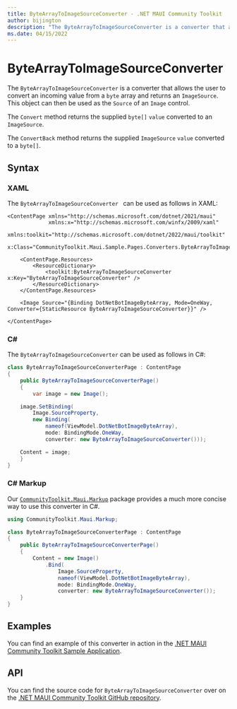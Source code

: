 ```yaml
---
title: ByteArrayToImageSourceConverter - .NET MAUI Community Toolkit
author: bijington
description: "The ByteArrayToImageSourceConverter is a converter that allows the user to convert an incoming value from a byte array and returns an ImageSource."
ms.date: 04/15/2022
---
```


# ByteArrayToImageSourceConverter

The `ByteArrayToImageSourceConverter` is a converter that allows the user to convert an incoming value from a `byte` array and returns an `ImageSource`. This object can then be used as the `Source` of an `Image` control.

The `Convert` method returns the supplied `byte[]` `value` converted to an `ImageSource`.

The `ConvertBack` method returns the supplied `ImageSource` `value` converted to a `byte[]`.

## Syntax

### XAML

The `ByteArrayToImageSourceConverter ` can be used as follows in XAML:

```xaml
<ContentPage xmlns="http://schemas.microsoft.com/dotnet/2021/maui"
             xmlns:x="http://schemas.microsoft.com/winfx/2009/xaml"
             xmlns:toolkit="http://schemas.microsoft.com/dotnet/2022/maui/toolkit"
             x:Class="CommunityToolkit.Maui.Sample.Pages.Converters.ByteArrayToImageSourceConverterPage">

    <ContentPage.Resources>
        <ResourceDictionary>
            <toolkit:ByteArrayToImageSourceConverter x:Key="ByteArrayToImageSourceConverter" />
        </ResourceDictionary>
    </ContentPage.Resources>

    <Image Source="{Binding DotNetBotImageByteArray, Mode=OneWay, Converter={StaticResource ByteArrayToImageSourceConverter}}" />

</ContentPage>
```

### C#

The `ByteArrayToImageSourceConverter` can be used as follows in C#:

```csharp
class ByteArrayToImageSourceConverterPage : ContentPage
{
    public ByteArrayToImageSourceConverterPage()
    {
        var image = new Image();

	image.SetBinding(
		Image.SourceProperty,
		new Binding(
			nameof(ViewModel.DotNetBotImageByteArray),
			mode: BindingMode.OneWay,
			converter: new ByteArrayToImageSourceConverter()));

	Content = image;
    }
}
```

### C# Markup

Our [`CommunityToolkit.Maui.Markup`](../markup/markup.md) package provides a much more concise way to use this converter in C#.

```csharp
using CommunityToolkit.Maui.Markup;

class ByteArrayToImageSourceConverterPage : ContentPage
{
    public ByteArrayToImageSourceConverterPage()
    {
        Content = new Image()
            .Bind(
                Image.SourceProperty,
                nameof(ViewModel.DotNetBotImageByteArray),
                mode: BindingMode.OneWay,
                converter: new ByteArrayToImageSourceConverter());
    }
}
```

## Examples

You can find an example of this converter in action in the [.NET MAUI Community Toolkit Sample Application](https://github.com/CommunityToolkit/Maui/blob/main/samples/CommunityToolkit.Maui.Sample/Pages/Converters/ByteArrayToImageSourceConverterPage.xaml).

## API

You can find the source code for `ByteArrayToImageSourceConverter` over on the [.NET MAUI Community Toolkit GitHub repository](https://github.com/CommunityToolkit/Maui/blob/main/src/CommunityToolkit.Maui/Converters/ByteArrayToImageSourceConverter.shared.cs).
